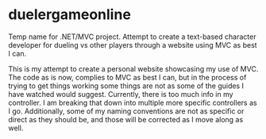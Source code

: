 # duelergameonline
Temp name for .NET/MVC project. Attempt to create a text-based character developer for dueling vs other players through a website using MVC as best I can.

This is my attempt to create a personal website showcasing my use of MVC.
The code as is now, complies to MVC as best I can, but in the process of trying to get things working some things are not as some of the guides I have watched would suggest. Currently, there is too much info in my controller. I am breaking that down into multiple more specific controllers as I go. Additionally, some of my naming conventions are not as specific or direct as they should be, and those will be corrected as I move along as well.
